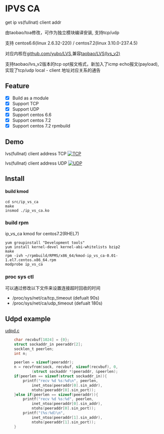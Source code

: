 # IPVS CA

get ip vs(fullnat) client addr 

由taobao/toa修改，可作为独立模块编译安装, 支持tcp/udp

支持 centos6.6(linux 2.6.32-220) / centos7.2(linux 3.10.0-237.4.5)

对应内核在[github.com/yubo/LVS](https://github.com/yubo/LVS/tree/lvs_v2),兼容[taobao/LVS(lvs_v2)](https://github.com/alibaba/LVS/tree/lvs_v2)

支持taobao/lvs_v2版本的tcp opt报文格式，新加入了icmp echo报文(payload),实现了tcp/udp local - client 地址对应关系的通告

## Feature
  - [x] Build as a module
  - [x] Support TCP
  - [x] Support UDP
  - [x] Support centos 6.6
  - [x] Support centos 7.2
  - [x] Support centos 7.2 rpmbuild

## Demo

lvs(fullnat) client address TCP
[![TCP](https://asciinema.org/a/7e1qyj3ovn8yfe6a3srfcj104.png)](https://asciinema.org/a/7e1qyj3ovn8yfe6a3srfcj104?autoplay=1)

lvs(fullnat) client address UDP
[![UDP](https://asciinema.org/a/c0q9u1jhr367qay237azaep5e.png)](https://asciinema.org/a/c0q9u1jhr367qay237azaep5e?autoplay=1)

## Install

#### build kmod
```shell
cd src/ip_vs_ca
make
insmod ./ip_vs_ca.ko
```

### build rpm
ip_vs_ca kmod for centos7.2(RHEL7)
```shell
yum groupinstall "Development tools"
yum install kernel-devel kernel-abi-whitelists bzip2
make
rpm -ivh ~/rpmbuild/RPMS/x86_64/kmod-ip_vs_ca-0.01-1.el7.centos.x86_64.rpm
modprobe ip_vs_ca
```

### proc sys ctl
可以通过修改以下文件来设置连接超时回收的时间
   - /proc/sys/net/ca/tcp_timeout (defualt 90s)
   - /proc/sys/net/ca/udp_timeout (defualt 180s)

## Udpd example

[udpd.c](udpd.c)

```c
	char recvbuf[1024] = {0};
	struct sockaddr_in peeraddr[2];
	socklen_t peerlen;
	int n;

	peerlen = sizeof(peeraddr);
	n = recvfrom(sock, recvbuf, sizeof(recvbuf), 0,
			(struct sockaddr *)peeraddr, &peerlen);
	if(peerlen == sizeof(struct sockaddr_in)){
		printf("recv %d %s:%d\n", peerlen,
			inet_ntoa(peeraddr[0].sin_addr),
			ntohs(peeraddr[0].sin_port));
	}else if(peerlen == sizeof(peeraddr)){
		printf("recv %d %s:%d", peerlen,
			inet_ntoa(peeraddr[0].sin_addr),
			ntohs(peeraddr[0].sin_port));
		printf("(%s:%d)\n",
			inet_ntoa(peeraddr[1].sin_addr),
			ntohs(peeraddr[1].sin_port));
	}
```
